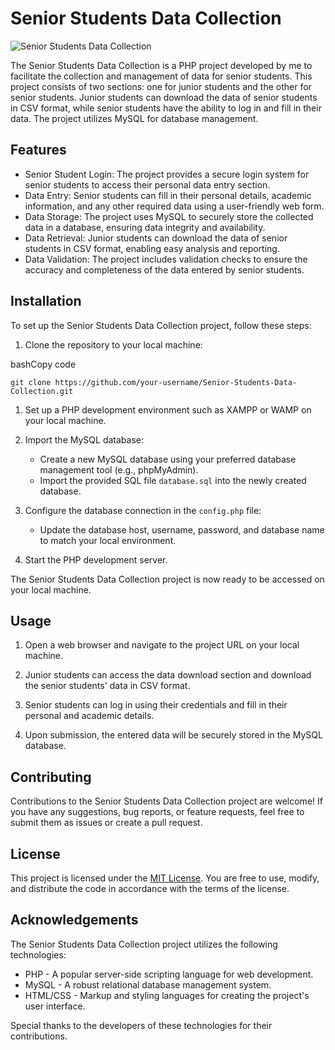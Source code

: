 Senior Students Data Collection
===============================

![Senior Students Data Collection](https://github.com/nithin-developer/Senior-Students-Data-Collection/assets/92811211/6188d7a0-70e8-463f-a207-92ac40d2cd59)

The Senior Students Data Collection is a PHP project developed by me to facilitate the collection and management of data for senior students. This project consists of two sections: one for junior students and the other for senior students. Junior students can download the data of senior students in CSV format, while senior students have the ability to log in and fill in their data. The project utilizes MySQL for database management.

Features
--------

-   Senior Student Login: The project provides a secure login system for senior students to access their personal data entry section.
-   Data Entry: Senior students can fill in their personal details, academic information, and any other required data using a user-friendly web form.
-   Data Storage: The project uses MySQL to securely store the collected data in a database, ensuring data integrity and availability.
-   Data Retrieval: Junior students can download the data of senior students in CSV format, enabling easy analysis and reporting.
-   Data Validation: The project includes validation checks to ensure the accuracy and completeness of the data entered by senior students.

Installation
------------

To set up the Senior Students Data Collection project, follow these steps:

1.  Clone the repository to your local machine:

bashCopy code

`git clone https://github.com/your-username/Senior-Students-Data-Collection.git`

1.  Set up a PHP development environment such as XAMPP or WAMP on your local machine.

2.  Import the MySQL database:

    -   Create a new MySQL database using your preferred database management tool (e.g., phpMyAdmin).
    -   Import the provided SQL file `database.sql` into the newly created database.
3.  Configure the database connection in the `config.php` file:

    -   Update the database host, username, password, and database name to match your local environment.
4.  Start the PHP development server.

The Senior Students Data Collection project is now ready to be accessed on your local machine.

Usage
-----

1.  Open a web browser and navigate to the project URL on your local machine.

2.  Junior students can access the data download section and download the senior students' data in CSV format.

3.  Senior students can log in using their credentials and fill in their personal and academic details.

4.  Upon submission, the entered data will be securely stored in the MySQL database.

Contributing
------------

Contributions to the Senior Students Data Collection project are welcome! If you have any suggestions, bug reports, or feature requests, feel free to submit them as issues or create a pull request.

License
-------

This project is licensed under the [MIT License](https://chat.openai.com/c/LICENSE). You are free to use, modify, and distribute the code in accordance with the terms of the license.

Acknowledgements
----------------

The Senior Students Data Collection project utilizes the following technologies:

-   PHP - A popular server-side scripting language for web development.
-   MySQL - A robust relational database management system.
-   HTML/CSS - Markup and styling languages for creating the project's user interface.

Special thanks to the developers of these technologies for their contributions.
